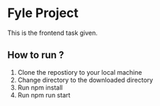 # Fyle Project

This is the frontend task given.

## How to run ?

1. Clone the repostiory to your local machine
2. Change directory to the downloaded directory
3. Run npm install
4. Run npm run start
